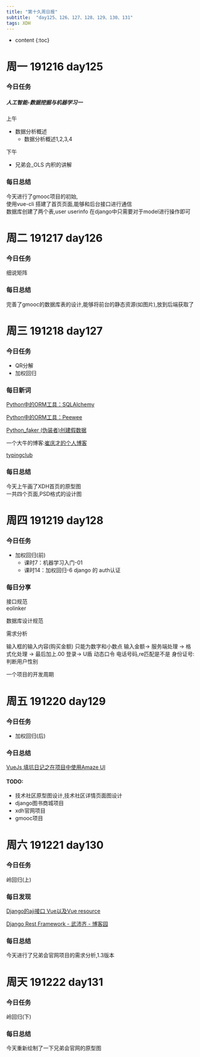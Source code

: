 ```yaml
---  
title: "第十久周日报"   
subtitle:  "day125、126、127、128、129、130、131"   
tags: XDH    
---  
```





* content
{:toc}






# 周一 191216 day125
### 今日任务
##### 人工智能-数据挖掘与机器学习一

上午
- 数据分析概述
    - 数据分析概述1,2,3,4
    
下午
- 兄弟会_OLS 内积的讲解    
### 每日总结
今天进行了gmooc项目的初始,  
使用vue-cli 搭建了首页页面,能够和后台接口进行通信  
数据库创建了两个表,user userinfo
在django中只需要对于model进行操作即可

# 周二 191217 day126
### 今日任务
细说矩阵
### 每日总结 
完善了gmooc的数据库表的设计,能够将前台的静态资源(如图片),放到后端获取了
# 周三 191218 day127
### 今日任务
- QR分解
- 加权回归
### 每日新词

[Python中的ORM工具：SQLAlchemy](https://cloud.tencent.com/developer/article/1352551)

[Python中的ORM工具：Peewee](https://cloud.tencent.com/developer/article/1352550)

[Python_faker (伪装者)创建假数据](https://www.cnblogs.com/hellangels333/p/9039784.html)

一个大牛的博客:[崔庆才的个人博客](https://cuiqingcai.com/)

[typingclub](https://www.typingclub.com/)

### 每日总结
今天上午画了XDH首页的原型图  
一共四个页面,PSD格式的设计图
# 周四 191219 day128
### 今日任务
- 加权回归(前)
    - 课时7：机器学习入门-01
    - 课时14：加权回归-6
django 的 auth认证    
### 每日分享

接口规范  
eolinker

数据库设计规范


需求分析

输入框的输入内容(购买金额)
只能为数字和小数点
输入金额-> 服务端处理 -> 格式化处理 -> 最后加上.00
登录-> U盾 动态口令
电话号码,re匹配是不是
身份证号:判断用户性别

一个项目的开发周期

# 周五 191220 day129
### 今日任务
- 加权回归(后)

### 今日总结 
[VueJs 填坑日记之在项目中使用Amaze UI](https://www.cnblogs.com/xinhudong/p/7919085.html)

#### TODO:
- 技术社区原型图设计,技术社区详情页面图设计
- django图书商城项目
- xdh官网项目
- gmooc项目
# 周六 191221 day130
### 今日任务
岭回归(上)
### 每日发现
[Django的aji接口 Vue以及Vue resource](https://blog.csdn.net/ybw_2569/article/details/96598481)

[Django Rest Framework - 武沛齐 - 博客园](https://www.cnblogs.com/wupeiqi/articles/7805382.html)

### 每日总结
今天进行了兄弟会官网项目的需求分析,1.3版本

# 周天 191222 day131
### 今日任务
岭回归(下)

### 每日总结
今天重新绘制了一下兄弟会官网的原型图




